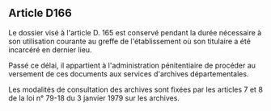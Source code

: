 Article D166
----
Le dossier visé à l'article D. 165 est conservé pendant la durée nécessaire à
son utilisation courante au greffe de l'établissement où son titulaire a été
incarcéré en dernier lieu.

Passé ce délai, il appartient à l'administration pénitentiaire de procéder au
versement de ces documents aux services d'archives départementales.

Les modalités de consultation des archives sont fixées par les articles 7 et 8
de la loi n° 79-18 du 3 janvier 1979 sur les archives.
